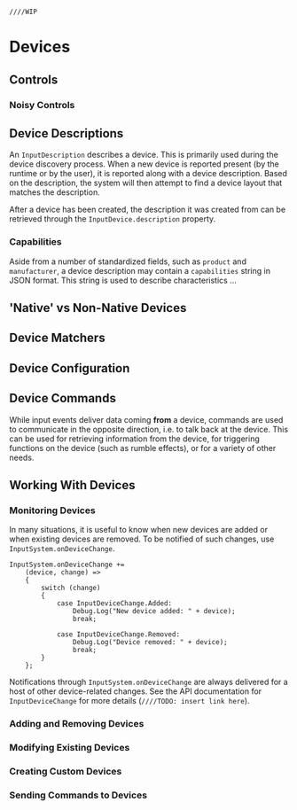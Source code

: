     ////WIP

# Devices

## Controls

### Noisy Controls

## Device Descriptions

An `InputDescription` describes a device. This is primarily used during the device discovery process. When a new device is reported present (by the runtime or by the user), it is reported along with a device description. Based on the description, the system will then attempt to find a device layout that matches the description.

After a device has been created, the description it was created from can be retrieved through the `InputDevice.description` property.

### Capabilities

Aside from a number of standardized fields, such as `product` and `manufacturer`, a device description may contain a `capabilities` string in JSON format. This string is used to describe characteristics ...

## 'Native' vs Non-Native Devices

## Device Matchers

## Device Configuration

## Device Commands

While input events deliver data coming __from__ a device, commands are used to communicate in the opposite direction, i.e. to talk back at the device. This can be used for retrieving information from the device, for triggering functions on the device (such as rumble effects), or for a variety of other needs.

## Working With Devices

### Monitoring Devices

In many situations, it is useful to know when new devices are added or when existing devices are removed. To be notified of such changes, use `InputSystem.onDeviceChange`.

```
InputSystem.onDeviceChange +=
    (device, change) =>
    {
        switch (change)
        {
            case InputDeviceChange.Added:
                Debug.Log("New device added: " + device);
                break;

            case InputDeviceChange.Removed:
                Debug.Log("Device removed: " + device);
                break;
        }
    };
```

Notifications through `InputSystem.onDeviceChange` are always delivered for a host of other device-related changes. See the API documentation for `InputDeviceChange` for more details (`////TODO: insert link here`).

### Adding and Removing Devices

### Modifying Existing Devices

### Creating Custom Devices

### Sending Commands to Devices
